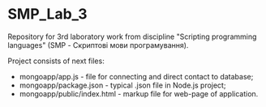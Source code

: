 # SMP_Lab_3
Repository for 3rd laboratory work from discipline "Scripting programming languages" (SMP - Скриптові мови програмування).

Project consists of next files:
- mongoapp/app.js - file for connecting and direct contact to database;
- mongoapp/package.json - typical .json file in Node.js project;
- mongoapp/public/index.html - markup file for web-page of application.

